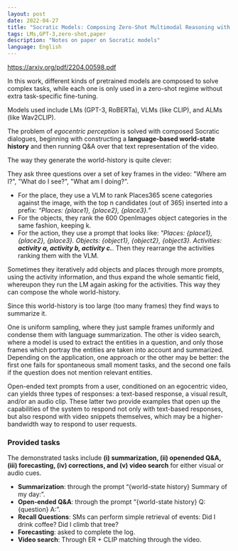 ```yaml
---
layout: post
date: 2022-04-27
title: "Socratic Models: Composing Zero-Shot Multimodal Reasoning with Language"
tags: LMs,GPT-3,zero-shot,paper
description: "Notes on paper on Socratic models"
language: English
---
```


<https://arxiv.org/pdf/2204.00598.pdf>

In this work, different kinds of pretrained models are composed to solve complex tasks, while each one is only used in a zero-shot regime without extra task-specific fine-tuning.

Models used include LMs (GPT-3, RoBERTa), VLMs (like CLIP), and ALMs (like Wav2CLIP).

The problem of _egocentric perception_ is solved with composed Socratic dialogues, beginning with constructing a **language-based world-state history** and then running Q&A over that text representation of the video.

The way they generate the world-history is quite clever:

They ask three questions over a set of key frames in the video: "Where am I?", "What do I see?", "What am I doing?".

- For the place, they use a VLM to rank Places365 scene categories against the image, with the top n candidates (out of 365) inserted into a prefix: _“Places: {place1}, {place2}, {place3}.”_
- For the objects, they rank the 600 OpenImages object categories in the same fashion, keeping k.
- For the action, they use a prompt that looks like: _"Places: {place1}, {place2}, {place3}. Objects: {object1}, {object2}, {object3}. Activities: **activity a, activity b, activity c.**_. Then they rearrange the activities ranking them with the VLM.

Sometimes they iteratively add objects and places through more prompts, using the activity information, and thus expand the whole semantic field, whereupon they run the LM again asking for the activities. This way they can compose the whole world-history.

Since this world-history is too large (too many frames) they find ways to summarize it.

One is uniform sampling, where they just sample frames uniformly and condense them with language summarization. The other is video search, where a model is used to extract the entities in a question, and only those frames which portray the entities are taken into account and summarized. Depending on the application, one approach or the other may be better: the first one fails for spontaneous small moment tasks, and the second one fails if the question does not mention relevant entities.

Open-ended text prompts from a user, conditioned on an egocentric video, can yields three types of responses: a text-based response, a visual result, and/or an audio clip. These latter two provide examples that open up the capabilities of the system to respond not only with text-based responses, but also respond with video snippets themselves, which may be a higher-bandwidth way to respond to user requests.

### Provided tasks

The demonstrated tasks include **(i) summarization, (ii) openended Q&A, (iii) forecasting, (iv) corrections, and (v) video
search** for either visual or audio cues.

- **Summarization**: through the prompt  “{world-state history} Summary of my day:”.
- **Open-ended Q&A**: through the prompt  “{world-state history} Q: {question} A:”.
- **Recall Questions**: SMs can perform simple retrieval of events: Did I drink coffee? Did I climb that tree?
- **Forecasting**: asked to complete the log.
- **Video search**: Through ER + CLIP matching through the video.
